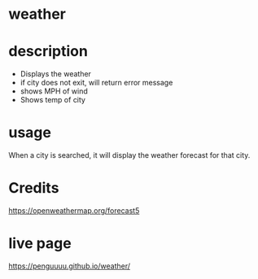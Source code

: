 # weather

# description
- Displays the weather
- if city does not exit, will return error message
- shows MPH of wind
- Shows temp of city

# usage
When a city is searched, it will display the weather forecast for that city. 

# Credits 
https://openweathermap.org/forecast5

# live page
https://penguuuu.github.io/weather/
